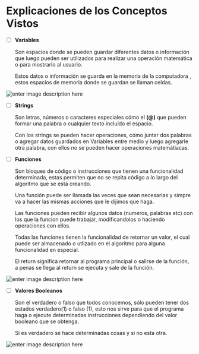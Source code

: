 # Explicaciones de los Conceptos Vistos

- [ ] **Variables**

  Son espacios donde se pueden guardar diferentes datos o información que luego pueden ser utilizados para realizar una operación matemática o para mostrarlo al usuario.

  Estos datos o información se guarda en la memoria de la computadora , estos espacios de memoria donde se guardan se llaman celdas.

![enter image description here](https://wilsonquispe.vercel.app/assets/blog/variables/variablesVisualmente.png)

- [ ] **Strings**

  Son letras, números o caracteres especiales cómo el **(@)** que pueden formar una palabra o cualquier texto incluído el espacio.

  Con los strings se pueden hacer operaciones, cómo juntar dos palabras o agregar datos guardados en Variables entre medio y luego agregarle otra palabra, con ellos no se pueden hacer operaciones matemátiacas.

- [ ] **Funciones**

  Son bloques de código o instrucciones que tienen una funcionalidad determinada, estas permiten que no se repita código a lo largo del algoritmo que se está creando.

  Una función puede ser llamada las veces que sean necesarias y simpre va a hacer las mismas acciones que le dijimos que haga.

  Las funciones pueden recibir algunos datos (numeros, palabras etc) con los que la funcion puede trabajar, modificandolos o haciendo operaciones con ellos.

  Todas las funciones tienen la funcionalidad de retornar un valor, el cual puede ser almacenado o utlizado en el algoritmo para alguna funcionalidad en especial.

  El return significa retornar al programa principal o salirse de la función, a penas se llega al return se ejecuta y sale de la función.

![enter image description here](http://ferestrepoca.github.io/paradigmas-de-programacion/progfun/funcional_teoria/images/function.jpg)

- [ ] **Valores Booleanos**

  Son el verdadero o falso que todos conocemos, sólo pueden tener dos estados verdadero(1) o falso (1), esto nos sirve para que el programa haga o ejecute determinadas instrucciones dependiendo del valor booleano que se obtenga.

  Si es verdadero se hace determinadas cosas y si no esta otra.

![enter image description here](https://encrypted-tbn0.gstatic.com/images?q=tbn:ANd9GcS517XKS4PIqbUogm8TeouII6ANz07nYVfbNw&usqp=CAU)
